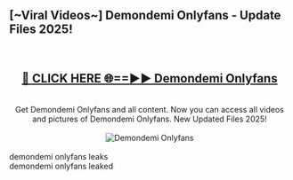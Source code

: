 <h2>[~Viral Videos~] Demondemi Onlyfans - Update Files 2025!</h2>
<br>
<div align="center">
<h2><a href="https://betterlinks.top/A2PfLJ" rel="nofollow">🔴 CLICK HERE 🌐==►► Demondemi Onlyfans</a></h2>
<br>
Get Demondemi Onlyfans and all content. Now you can access all videos and pictures of Demondemi Onlyfans. New Updated Files 2025!
<br>
<br>
<a href="https://betterlinks.top/A2PfLJ" rel="nofollow" data-target="animated-image.originalLink"><img src="https://i.ibb.co.com/WyWwxjT/player-gif2.gif" alt="Demondemi Onlyfans" style="max-width: 100%; display: inline-block;" data-target="animated-image.originalImage"></a>
</div>
<br>
demondemi onlyfans leaks<br>
demondemi onlyfans leaked